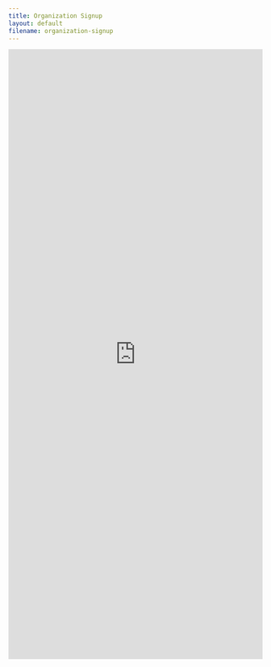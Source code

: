 ```yaml
---
title: Organization Signup
layout: default
filename: organization-signup
--- 
```

<script
  src="https://code.jquery.com/jquery-3.4.1.min.js"
  integrity="sha256-CSXorXvZcTkaix6Yvo6HppcZGetbYMGWSFlBw8HfCJo="
  crossorigin="anonymous"></script>
<script>jQuery('iframe').load(function(){jQuery('html,body').animate({scrollTop: 0}, 'slow');});</script>
<iframe src="https://docs.google.com/forms/d/e/1FAIpQLSdk-yQUjFZosHWyZM74gypQugesnFLZORZy5ARFM_lVSwO5Ug/viewform?embedded=true" width="100%" height="1210" frameborder="0" marginheight="0" marginwidth="0">Loading…</iframe>
